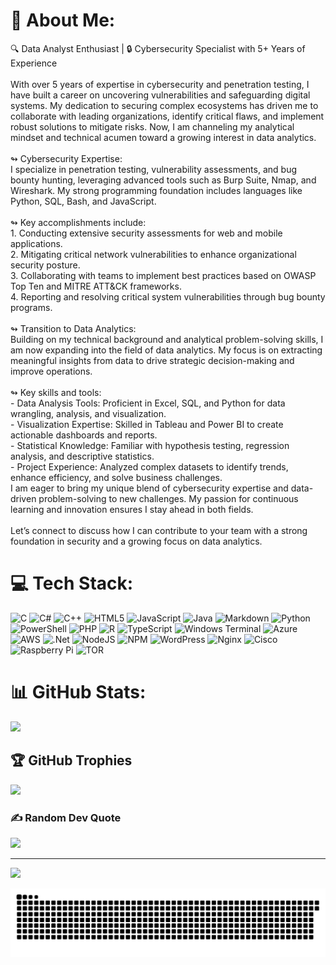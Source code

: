# 💫 About Me:
🔍 Data Analyst Enthusiast | 🔒 Cybersecurity Specialist with 5+ Years of Experience<br><br>With over 5 years of expertise in cybersecurity and penetration testing, I have built a career on uncovering vulnerabilities and safeguarding digital systems. My dedication to securing complex ecosystems has driven me to collaborate with leading organizations, identify critical flaws, and implement robust solutions to mitigate risks. Now, I am channeling my analytical mindset and technical acumen toward a growing interest in data analytics.<br><br>↬ Cybersecurity Expertise:<br>I specialize in penetration testing, vulnerability assessments, and bug bounty hunting, leveraging advanced tools such as Burp Suite, Nmap, and Wireshark. My strong programming foundation includes languages like Python, SQL, Bash, and JavaScript.<br><br>↬ Key accomplishments include:<br>1. Conducting extensive security assessments for web and mobile applications.<br>2. Mitigating critical network vulnerabilities to enhance organizational security posture.<br>3. Collaborating with teams to implement best practices based on OWASP Top Ten and MITRE ATT&CK frameworks.<br>4. Reporting and resolving critical system vulnerabilities through bug bounty programs.<br><br>↬ Transition to Data Analytics:<br>Building on my technical background and analytical problem-solving skills, I am now expanding into the field of data analytics. My focus is on extracting meaningful insights from data to drive strategic decision-making and improve operations.<br><br>↬ Key skills and tools:<br>- Data Analysis Tools: Proficient in Excel, SQL, and Python for data wrangling, analysis, and visualization.<br>- Visualization Expertise: Skilled in Tableau and Power BI to create actionable dashboards and reports.<br>- Statistical Knowledge: Familiar with hypothesis testing, regression analysis, and descriptive statistics.<br>- Project Experience: Analyzed complex datasets to identify trends, enhance efficiency, and solve business challenges.<br>I am eager to bring my unique blend of cybersecurity expertise and data-driven problem-solving to new challenges. My passion for continuous learning and innovation ensures I stay ahead in both fields.<br><br>Let’s connect to discuss how I can contribute to your team with a strong foundation in security and a growing focus on data analytics.


# 💻 Tech Stack:
![C](https://img.shields.io/badge/c-%2300599C.svg?style=for-the-badge&logo=c&logoColor=white) ![C#](https://img.shields.io/badge/c%23-%23239120.svg?style=for-the-badge&logo=csharp&logoColor=white) ![C++](https://img.shields.io/badge/c++-%2300599C.svg?style=for-the-badge&logo=c%2B%2B&logoColor=white) ![HTML5](https://img.shields.io/badge/html5-%23E34F26.svg?style=for-the-badge&logo=html5&logoColor=white) ![JavaScript](https://img.shields.io/badge/javascript-%23323330.svg?style=for-the-badge&logo=javascript&logoColor=%23F7DF1E) ![Java](https://img.shields.io/badge/java-%23ED8B00.svg?style=for-the-badge&logo=openjdk&logoColor=white) ![Markdown](https://img.shields.io/badge/markdown-%23000000.svg?style=for-the-badge&logo=markdown&logoColor=white) ![Python](https://img.shields.io/badge/python-3670A0?style=for-the-badge&logo=python&logoColor=ffdd54) ![PowerShell](https://img.shields.io/badge/PowerShell-%235391FE.svg?style=for-the-badge&logo=powershell&logoColor=white) ![PHP](https://img.shields.io/badge/php-%23777BB4.svg?style=for-the-badge&logo=php&logoColor=white) ![R](https://img.shields.io/badge/r-%23276DC3.svg?style=for-the-badge&logo=r&logoColor=white) ![TypeScript](https://img.shields.io/badge/typescript-%23007ACC.svg?style=for-the-badge&logo=typescript&logoColor=white) ![Windows Terminal](https://img.shields.io/badge/Windows%20Terminal-%234D4D4D.svg?style=for-the-badge&logo=windows-terminal&logoColor=white) ![Azure](https://img.shields.io/badge/azure-%230072C6.svg?style=for-the-badge&logo=microsoftazure&logoColor=white) ![AWS](https://img.shields.io/badge/AWS-%23FF9900.svg?style=for-the-badge&logo=amazon-aws&logoColor=white) ![.Net](https://img.shields.io/badge/.NET-5C2D91?style=for-the-badge&logo=.net&logoColor=white) ![NodeJS](https://img.shields.io/badge/node.js-6DA55F?style=for-the-badge&logo=node.js&logoColor=white) ![NPM](https://img.shields.io/badge/NPM-%23CB3837.svg?style=for-the-badge&logo=npm&logoColor=white) ![WordPress](https://img.shields.io/badge/WordPress-%23117AC9.svg?style=for-the-badge&logo=WordPress&logoColor=white) ![Nginx](https://img.shields.io/badge/nginx-%23009639.svg?style=for-the-badge&logo=nginx&logoColor=white) ![Cisco](https://img.shields.io/badge/cisco-%23049fd9.svg?style=for-the-badge&logo=cisco&logoColor=black) ![Raspberry Pi](https://img.shields.io/badge/-Raspberry_Pi-C51A4A?style=for-the-badge&logo=Raspberry-Pi) ![TOR](https://img.shields.io/badge/tor-%237E4798.svg?style=for-the-badge&logo=tor-project&logoColor=white)
# 📊 GitHub Stats:
![](https://github-readme-streak-stats.herokuapp.com/?user=AhmedAl-Deeb&theme=dark&hide_border=false)<br/>

## 🏆 GitHub Trophies
![](https://github-profile-trophy.vercel.app/?username=AhmedAl-Deeb&theme=radical&no-frame=false&no-bg=true&margin-w=4)

### ✍️ Random Dev Quote
![](https://quotes-github-readme.vercel.app/api?type=horizontal&theme=radical)

---
[![](https://visitcount.itsvg.in/api?id=AhmedAl-Deeb&icon=0&color=0)](https://visitcount.itsvg.in)

<!-- Proudly created with GPRM ( https://gprm.itsvg.in ) -->


<picture>
  <source media="(prefers-color-scheme: dark)" srcset="https://raw.githubusercontent.com/AhmedAl-Deeb/AhmedAl-Deeb/refs/heads/output/github-snake-dark.svg" />
  <source media="(prefers-color-scheme: light)" srcset="https://raw.githubusercontent.com/AhmedAl-Deeb/AhmedAl-Deeb/refs/heads/output/github-snake.svg" />
  <img alt="github-snake" src="https://raw.githubusercontent.com/AhmedAl-Deeb/AhmedAl-Deeb/refs/heads/output/github-snake.svg" />
</picture>